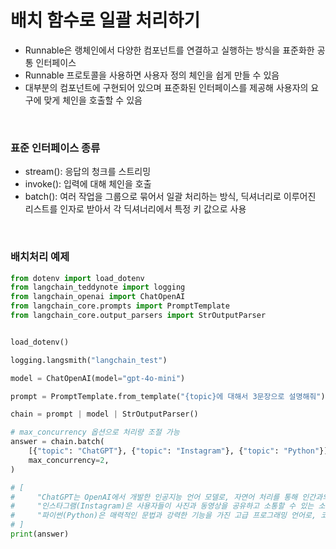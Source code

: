 # 배치 함수로 일괄 처리하기
- Runnable은 랭체인에서 다양한 컴포넌트를 연결하고 실행하는 방식을 표준화한 공통 인터페이스
- Runnable 프로토콜을 사용하면 사용자 정의 체인을 쉽게 만들 수 있음
- 대부분의 컴포넌트에 구현되어 있으며 표준화된 인터페이스를 제공해 사용자의 요구에 맞게 체인을 호출할 수 있음

<br>

### 표준 인터페이스 종류
- stream(): 응답의 청크를 스트리밍
- invoke(): 입력에 대해 체인을 호출
- batch(): 여러 작업을 그룹으로 묶어서 일괄 처리하는 방식, 딕셔너리로 이루어진 리스트를 인자로 받아서 각 딕셔너리에서 특정 키 값으로 사용

<br>

### 배치처리 예제
```python
from dotenv import load_dotenv
from langchain_teddynote import logging
from langchain_openai import ChatOpenAI
from langchain_core.prompts import PromptTemplate
from langchain_core.output_parsers import StrOutputParser


load_dotenv()

logging.langsmith("langchain_test")

model = ChatOpenAI(model="gpt-4o-mini")

prompt = PromptTemplate.from_template("{topic}에 대해서 3문장으로 설명해줘")

chain = prompt | model | StrOutputParser()

# max_concurrency 옵션으로 처리량 조절 가능
answer = chain.batch(
    [{"topic": "ChatGPT"}, {"topic": "Instagram"}, {"topic": "Python"}],
    max_concurrency=2,
)

# [
#     "ChatGPT는 OpenAI에서 개발한 인공지능 언어 모델로, 자연어 처리를 통해 인간과의 대화가 가능합니다. 이 모델은 다양한 주제에 대해 질문에 답하거나 정보를 제공하며, 사용자의 입력에 기반해 자연스러운 대화 흐름을 유지합니다. 또한, ChatGPT는 학습된 데이터를 통해 지속적으로 개선되며, 다양한 언어와 상황에 적응할 수 있는 능력을 가지고 있습니다.",
#     "인스타그램(Instagram)은 사용자들이 사진과 동영상을 공유하고 소통할 수 있는 소셜 미디어 플랫폼입니다. 사용자는 다양한 필터와 편집 도구를 이용해 콘텐츠를 꾸밀 수 있으며, 해시태그를 통해 관심 있는 주제를 탐색할 수 있습니다. Instagram은 개인 사용자뿐만 아니라 브랜드 및 기업에게도 마케팅과 소비자와의 소통을 위한 중요한 도구로 활용되고 있습니다.",
#     "파이썬(Python)은 매력적인 문법과 강력한 기능을 가진 고급 프로그래밍 언어로, 코드의 가독성이 뛰어납니다. 다양한 라이브러리와 프레임워크를 제공하여 웹 개발, 데이터 분석, 인공지능 등 여러 분야에서 널리 사용됩니다. 크로스 플랫폼 지원 덕분에 Windows, macOS, Linux 등 다양한 운영체제에서 실행 가능하여 많은 개발자들에게 사랑받고 있습니다.",
# ]
print(answer)
```